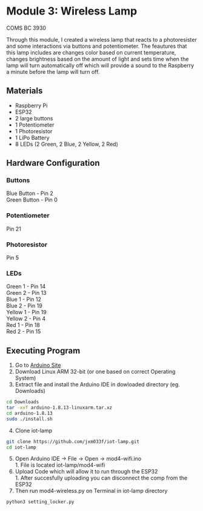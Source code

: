 # Module 3: Wireless Lamp
COMS BC 3930

Through this module, I created a wireless lamp that reacts to a photoresister and some interactions via buttons and potentiometer. The feautures that this lamp includes are changes color based on current temperature, changes brightness based on the amount of light and sets time when the lamp will turn automatically off which will provide a sound to the Raspberry a minute before the lamp will turn off.

## Materials
- Raspberry Pi
- ESP32
- 2 large buttons
- 1 Potentiometer
- 1 Photoresistor
- 1 LiPo Battery
- 8 LEDs (2 Green, 2 Blue, 2 Yellow, 2 Red)

## Hardware Configuration
### Buttons
Blue Button  - Pin 2 <br />
Green Button - Pin 0 <br />

### Potentiometer
Pin 21

### Photoresistor
Pin 5

### LEDs
Green 1 - Pin 14 <br />
Green 2 - Pin 13 <br />
Blue 1 - Pin 12 <br />
Blue 2 - Pin 19 <br />
Yellow 1 - Pin 19 <br />
Yellow 2 - Pin 4 <br />
Red 1 - Pin 18 <br />
Red 2 - Pin 15 <br />

## Executing Program
1. Go to [Arduino Site](https://www.arduino.cc/en/software)
2. Download Linux ARM 32-bit (or one based on correct Operating System)
3. Extract file and install the Arduino IDE in dowloaded directory (eg. Downloads)
```bash
cd Downloads
tar -xvf arduino-1.8.13-linuxarm.tar.xz
cd arduino-1.8.13
sudo ./install.sh
```
4. Clone iot-lamp
```bash
git clone https://github.com/jxm033f/iot-lamp.git
cd iot-lamp
```
5. Open Arduino IDE -> File -> Open -> mod4-wifi.ino <br />
        1. File is located iot-lamp/mod4-wifi
6. Upload Code which will allow it to run through the ESP32 <br />
        1. After succesfully uploading you can disconnect the comp from the ESP32
7. Then run mod4-wireless.py on Terminal in iot-lamp directory
```bash
python3 setting_locker.py
```
